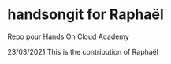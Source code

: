 # handsongit for Raphaël

Repo pour Hands On Cloud Academy

23/03/2021:This is the contribution of Raphaël
